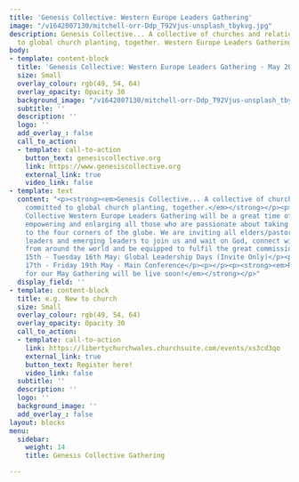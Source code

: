 ```yaml
---
title: 'Genesis Collective: Western Europe Leaders Gathering'
image: "/v1642007130/mitchell-orr-Ddp_T92Vjus-unsplash_tbykvg.jpg"
description: Genesis Collective... A collective of churches and relationships committed
  to global church planting, together. Western Europe Leaders Gathering - May 2023.
body:
- template: content-block
  title: 'Genesis Collective: Western Europe Leaders Gathering - May 2023'
  size: Small
  overlay_colour: rgb(49, 54, 64)
  overlay_opacity: Opacity 30
  background_image: "/v1642007130/mitchell-orr-Ddp_T92Vjus-unsplash_tbykvg.jpg"
  subtitle: ''
  description: ''
  logo: ''
  add_overlay_: false
  call_to_action:
  - template: call-to-action
    button_text: genesiscollective.org
    link: https://www.genesiscollective.org
    external_link: true
    video_link: false
- template: text
  content: "<p><strong><em>Genesis Collective... A collective of churches and relationships
    committed to global church planting, together.</em></strong></p><p>Our Genesis
    Collective Western Europe Leaders Gathering will be a great time of equipping,
    empowering and enlarging all those who are passionate about taking the gospel
    to the four corners of the globe. We are inviting all elders/pastors, other ministry
    leaders and emerging leaders to join us and wait on God, connect with other leaders
    from around the world and be equipped to fulfil the great commission.</p><p><strong>Schedule:</strong></p><p>Monday
    15th - Tuesday 16th May: Global Leadership Days (Invite Only)</p><p>Wednesday
    17th - Friday 19th May - Main Conference</p><p></p><p><strong><em>Registration
    for our May Gathering will be live soon!</em></strong></p>"
  display_field: ''
- template: content-block
  title: e.g. New to church
  size: Small
  overlay_colour: rgb(49, 54, 64)
  overlay_opacity: Opacity 30
  call_to_action:
  - template: call-to-action
    link: https://libertychurchwales.churchsuite.com/events/xs3cd3qo
    external_link: true
    button_text: Register here!
    video_link: false
  subtitle: ''
  description: ''
  logo: ''
  background_image: ''
  add_overlay_: false
layout: blocks
menu:
  sidebar:
    weight: 14
    title: Genesis Collective Gathering

---
```

